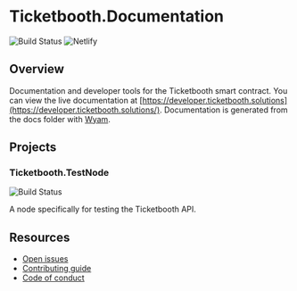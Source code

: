 # Ticketbooth.Documentation

![Build Status](https://dev.azure.com/developmomentum/Ticketbooth/_apis/build/status/Docs?branchName=master)
![Netlify](https://img.shields.io/netlify/c03dc389-d69c-4203-bd5f-540f145e2896)

## Overview

Documentation and developer tools for the Ticketbooth smart contract. You can view the live documentation at [https://developer.ticketbooth.solutions](https://developer.ticketbooth.solutions/).  Documentation is generated from the docs folder with [Wyam](https://wyam.io/).

## Projects

### Ticketbooth.TestNode
![Build Status](https://dev.azure.com/developmomentum/Ticketbooth/_apis/build/status/Test%20Node?branchName=master)

A node specifically for testing the Ticketbooth API.

## Resources

* [Open issues](https://github.com/ticketbooth-solutions/Ticketbooth.Documentation/issues)
* [Contributing guide](https://github.com/ticketbooth-solutions/Ticketbooth.Documentation/blob/master/CONTRIBUTING.md)
* [Code of conduct](https://github.com/ticketbooth-solutions/Ticketbooth.Documentation/blob/master/CODE_OF_CONDUCT.md)
